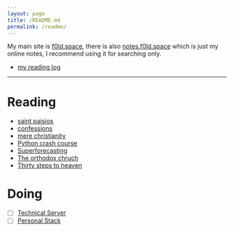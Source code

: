 ```yaml
---
layout: page
title: /README.md
permalink: /readme/
---
```


My main site is [f0ld.space](https://f0ld.space), there is also [notes.f0ld.space](https://notes.f0ld.space) which is just my online notes, I recommend using it for searching only.

- [my reading log](https://notes.f0ld.space/#/Reading-2025)

---

# Reading

- [saint paisios](https://notes.f0ld.space/#/1750429757-saint-paisios-of-mount-athos)
- [confessions](https://notes.f0ld.space/#/Confessions%2C%20Saint%20Augustine)
- [mere christianity](https://notes.f0ld.space/#/Mere%20Christianity%2C%20C.S%20Lewis)
- [Python crash course](https://notes.f0ld.space/#/Python%20Crash%20Course%2C%203rd%20ed)
- [Superforecasting](https://notes.f0ld.space/#/Superforecasting)
- [The orthodox chruch](https://notes.f0ld.space/#/The%20Orthodox%20Church%2C%20Timothy%20Ware)
- [Thirty steps to heaven](https://notes.f0ld.space/#/Thirty%20steps%20to%20heaven)

# Doing

- [ ] [Technical Server](https://notes.f0ld.space/#/1750761001-technical-server)
- [ ] [Personal Stack](https://notes.f0ld.space/#/1750763285-personal-stack)
